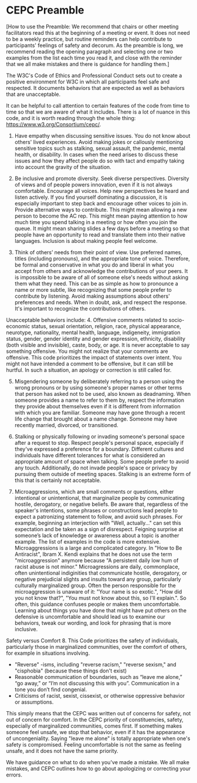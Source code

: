 # CEPC Preamble

[How to use the Preamble: We recommend that chairs or other meeting facilitators read this at the beginning of a meeting or event. It does not need to be a weekly practice, but routine reminders can help contribute to participants' feelings of safety and decorum. As the preamble is long, we recommend reading the opening paragraph and selecting one or two examples from the list each time you read it, and close with the reminder that we all make mistakes and there is guidance for handling them.]

The W3C's Code of Ethics and Professional Conduct sets out to create a positive environment for W3C in which all participants feel safe and respected. It documents behaviors that are expected as well as behaviors that are unacceptable.

It can be helpful to call attention to certain features of the code from time to time so that we are aware of what it includes. There is a lot of nuance in this code, and it is worth reading through the whole thing: https://www.w3.org/Consortium/cepc/.

1. Have empathy when discussing sensitive issues. You do not know about others' lived experiences. Avoid making jokes or callously mentioning sensitive topics such as stalking, sexual assault, the pandemic, mental health, or disability. In cases when the need arises to discuss these issues and how they affect people do so with tact and empathy taking into account the gravity of the situation. 

2. Be inclusive and promote diversity. Seek diverse perspectives. Diversity of views and of people powers innovation, even if it is not always comfortable. Encourage all voices. Help new perspectives be heard and listen actively. If you find yourself dominating a discussion, it is especially important to step back and encourage other voices to join in. Provide alternative ways to contribute. 
This might mean allowing a new person to become the AC rep. This might mean paying attention to how much time you spend talking in a meeting or how often you join the queue. It might mean sharing slides a few days before a meeting so that people have an opportunity to read and translate them into their native languages. Inclusion is about making people feel welcome. 

3. Think of others’ needs from their point of view. Use preferred names, titles (including pronouns), and the appropriate tone of voice. Therefore, be formal and conservative in what you do and liberal in what you accept from others and acknowledge the contributions of your peers. 
It is impossible to be aware of all of someone else's needs without asking them what they need. This can be as simple as how to pronounce a name or more subtle, like recognizing that some people prefer to contribute by listening. Avoid making assumptions about others' preferences and needs. When in doubt, ask, and respect the response. It's important to recognize the contributions of others. 

Unacceptable behaviors include:
4. Offensive comments related to socio-economic status, sexual orientation, religion, race, physical appearance, neurotype, nationality, mental health, language, indigeneity, immigration status, gender, gender identity and gender expression, ethnicity, disability (both visible and invisible), caste, body, or age.
It is never acceptable to say something offensive. You might not realize that your comments are offensive. This code prioritizes the impact of statements over intent. You might not have intended a comment to be offensive, but it can still be hurtful. In such a situation, an apology or correction is still called for.

5. Misgendering someone by deliberately referring to a person using the wrong pronouns or by using someone's proper names or other terms that person has asked not to be used, also known as deadnaming.
When someone provides a name to refer to them by, respect the information they provide about themselves even if it is different from information with which you are familiar. Someone may have gone through a recent life change that brought about a name change. Someone may have recently married, divorced, or transitioned. 

6. Stalking or physically following or invading someone's personal space after a request to stop.
Respect people's personal space, especially if they've expressed a preference for a boundary. Different cultures and individuals have different tolerances for what is considered an appropriate amount of space when talking. Some people prefer to avoid any touch. Additionally, do not invade people's space or privacy by pursuing them outside of meeting spaces. Stalking is an extreme form of this that is certainly not acceptable.

7. Microaggressions, which are small comments or questions, either intentional or unintentional, that marginalize people by communicating hostile, derogatory, or negative beliefs. Be aware that, regardless of the speaker's intentions, some phrases or constructions lead people to expect a patronizing statement to follow, and avoid such phrases. For example, beginning an interjection with "Well, actually..." can set this expectation and be taken as a sign of disrespect. Feigning surprise at someone’s lack of knowledge or awareness about a topic is another example. 
The list of examples in the code is more extensive. Microaggressions is a large and complicated category. In "How to Be Antiracist", Ibram X. Kendi explains that he does not use the term "microaggression" anymore because "A persistent daily low hum of racist abuse is not minor." Microagressions are daily, commonplace, often unintentional indiginities that communicate hostile, derogatory, or negative prejudicial slights and insults toward any group, particularly culturally marginalized group. Often the person responsible for the microaggression is unaware of it: "Your name is so exotic.", "How did you not know that?", "You must not know about this, so I'll explain.". So often, this guidance confuses people or makes them uncomfortable. Learning about things you have done that might have put others on the defensive is uncomfortable and should lead us to examine our behaviors, tweak our wording, and look for phrasing that is more inclusive.

Safety versus Comfort
8. This Code prioritizes the safety of individuals, particularly those in marginalized communities, over the comfort of others, for example in situations involving. 
* "Reverse" -isms, including "reverse racism," "reverse sexism," and "cisphobia" (because these things don't exist)
* Reasonable communication of boundaries, such as “leave me alone,” “go away,” or “I’m not discussing this with you”.
Communication in a tone you don’t find congenial.
* Criticisms of racist, sexist, cissexist, or otherwise oppressive behavior or assumptions.

This simply means that the CEPC was written out of concerns for safety, not out of concern for comfort. In the CEPC priority of constituencies, safety, especially of marginalized communities, comes first. If something makes someone feel unsafe, we stop that behavior, even if it has the appearance of uncongeniality. Saying "leave me alone" is totally appropriate when one's safety is compromised. Feeling uncomfortable is not the same as feeling unsafe, and it does not have the same priority.

We have guidance on what to do when you've made a mistake. We all make mistakes, and CEPC outlines how to go about apologizing or correcting your errors.